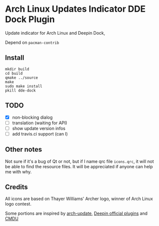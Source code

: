 Arch Linux Updates Indicator DDE Dock Plugin
===============
Update indicator for Arch Linux and Deepin Dock, 

Depend on `pacman-contrib`

Install
--------

```
mkdir build
cd build
qmake ../source
make
sudo make install
pkill dde-dock
```

TODO
-------
- [X] non-blocking dialog
- [ ] translation (waiting for API)
- [ ] show update version infos
- [ ] add travis.ci support (can I)

Other notes
-------
Not sure if it's a bug of Qt or not, but if I name qrc file `icons.qrc`, it will not be able to find the resource files. 
It will be appreciated if anyone can help me with why. 

Credits
----------
All icons are based on Thayer Williams' Archer logo, winner of Arch Linux logo contest.

Some portions are inspired by 
[arch-update](https://github.com/RaphaelRochet/arch-update), 
[Deepin official plugins](https://github.com/linuxdeepin/dde-dock/tree/master/plugins) 
and [CMDU](https://github.com/sonichy/CMDU_DDE_DOCK)
